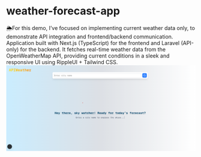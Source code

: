 # weather-forecast-app
🌦️For this demo, I’ve focused on implementing current weather data only, to demonstrate API integration and frontend/backend communication. Application built with Next.js (TypeScript) for the frontend and Laravel (API-only) for the backend. It fetches real-time weather data from the OpenWeatherMap API, providing current conditions in a sleek and responsive UI using RippleUI + Tailwind CSS.
![Alt text](https://raw.githubusercontent.com/Biwott362/weather-api-app/refs/heads/main/Screenshot%202025-04-24%20234712.png)
